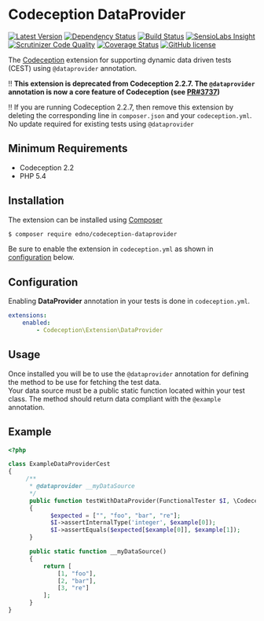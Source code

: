 # Codeception DataProvider

[![Latest Version](https://img.shields.io/packagist/v/edno/codeception-dataprovider.svg?style=flat-square)](https://packagist.org/packages/edno/codeception-dataprovider)
[![Dependency Status](https://www.versioneye.com/user/projects/579e2cc8aa78d50041cb0baf/badge.svg?style=flat-square)](https://www.versioneye.com/user/projects/579e2cc8aa78d50041cb0baf)
[![Build Status](https://img.shields.io/travis/edno/codeception-dataprovider.svg?style=flat-square)](https://travis-ci.org/edno/codeception-dataprovider)
[![SensioLabs Insight](https://img.shields.io/sensiolabs/i/16715897-2e48-48c3-bed0-1c4dc452da1a.svg?style=flat-square)](https://insight.sensiolabs.com/projects/16715897-2e48-48c3-bed0-1c4dc452da1a)
[![Scrutinizer Code Quality](https://img.shields.io/scrutinizer/g/edno/codeception-dataprovider.svg?style=flat-square)](https://scrutinizer-ci.com/g/edno/codeception-dataprovider/?branch=master)
[![Coverage Status](https://img.shields.io/coveralls/edno/codeception-dataprovider.svg?style=flat-square)](https://coveralls.io/github/edno/codeception-dataprovider?branch=master)
[![GitHub license](https://img.shields.io/badge/license-MIT-blue.svg?style=flat-square)](https://raw.githubusercontent.com/edno/codeception-dataprovider/master/LICENSE)

The [Codeception](http://codeception.com/) extension for supporting dynamic data driven tests (CEST) using `@dataprovider` annotation.

:bangbang: **This extension is deprecated from Codeception 2.2.7. The `@dataprovider` annotation is now a core feature of Codeception (see [PR#3737](https://github.com/Codeception/Codeception/pull/3737))** 

:bangbang: If you are running Codeception 2.2.7, then remove this extension by deleting the corresponding line in `composer.json` and your `codeception.yml`. No update required for existing tests using `@dataprovider`

## Minimum Requirements

- Codeception 2.2
- PHP 5.4

## Installation
The extension can be installed using [Composer](https://getcomposer.org)

```bash
$ composer require edno/codeception-dataprovider
```

Be sure to enable the extension in `codeception.yml` as shown in
[configuration](#configuration) below.
## Configuration
Enabling **DataProvider** annotation in your tests is done in `codeception.yml`.

```yaml
extensions:
    enabled:
        - Codeception\Extension\DataProvider
```

## Usage
Once installed you will be to use the `@dataprovider` annotation for defining the
method to be use for fetching the test data.  
Your data source must be a public static function located within your test class.
The method should return data compliant with the `@example` annotation.

## Example
```php
<?php

class ExampleDataProviderCest
{
     /**
      * @dataprovider __myDataSource
      */
      public function testWithDataProvider(FunctionalTester $I, \Codeception\Example $example)
      {
            $expected = ["", "foo", "bar", "re"];
            $I->assertInternalType('integer', $example[0]);
            $I->assertEquals($expected[$example[0]], $example[1]);
      }

      public static function __myDataSource()
      {
          return [
              [1, "foo"],
              [2, "bar"],
              [3, "re"]
          ];
      }
}
```
